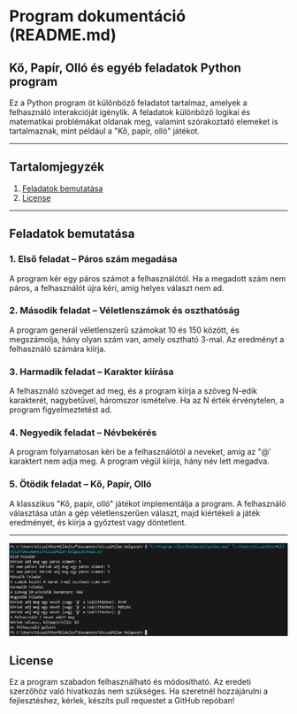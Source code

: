 # Program dokumentáció (README.md)

## Kő, Papír, Olló és egyéb feladatok Python program

Ez a Python program öt különböző feladatot tartalmaz, amelyek a felhasználó interakcióját igénylik. A feladatok különböző logikai és matematikai problémákat oldanak meg, valamint szórakoztató elemeket is tartalmaznak, mint például a "Kő, papír, olló" játékot.

---

## Tartalomjegyzék

1. [Feladatok bemutatása](#feladatok-bemutatása)
2. [License](#license)

---

## Feladatok bemutatása

### 1. **Első feladat** – Páros szám megadása
A program kér egy páros számot a felhasználótól. Ha a megadott szám nem páros, a felhasználót újra kéri, amíg helyes választ nem ad.

### 2. **Második feladat** – Véletlenszámok és oszthatóság
A program generál véletlenszerű számokat 10 és 150 között, és megszámolja, hány olyan szám van, amely osztható 3-mal. Az eredményt a felhasználó számára kiírja.

### 3. **Harmadik feladat** – Karakter kiírása
A felhasználó szöveget ad meg, és a program kiírja a szöveg N-edik karakterét, nagybetűvel, háromszor ismételve. Ha az N érték érvénytelen, a program figyelmeztetést ad.

### 4. **Negyedik feladat** – Névbekérés
A program folyamatosan kéri be a felhasználótól a neveket, amíg az "@' karaktert nem adja meg. A program végül kiírja, hány név lett megadva.

### 5. **Ötödik feladat** – Kő, Papír, Olló
A klasszikus "Kő, papír, olló" játékot implementálja a program. A felhasználó választása után a gép véletlenszerűen választ, majd kiértékeli a játék eredményét, és kiírja a győztest vagy döntetlent.

---

![Kép leírása](kepek/kep.png)



## License

Ez a program szabadon felhasználható és módosítható. Az eredeti szerzőhöz való hivatkozás nem szükséges. Ha szeretnél hozzájárulni a fejlesztéshez, kérlek, készíts pull requestet a GitHub repóban!